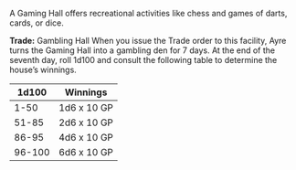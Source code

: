 A Gaming Hall offers recreational activities like chess and games of darts, cards, or dice.

**Trade:** Gambling Hall When you issue the Trade order to this facility, Ayre turns the Gaming Hall into a gambling den for 7 days. At the end of the seventh day, roll 1d100 and consult the following table to determine the house’s winnings.

| 1d100  | Winnings    |
| ------ | ----------- |
| 1-50   | 1d6 x 10 GP |
| 51-85  | 2d6 x 10 GP |
| 86-95  | 4d6 x 10 GP |
| 96-100 | 6d6 x 10 GP |
